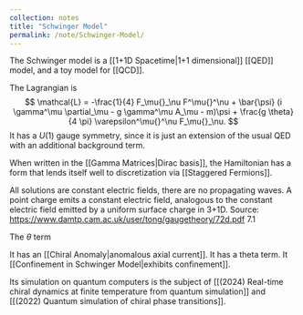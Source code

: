 ```yaml
---
collection: notes
title: "Schwinger Model"
permalink: /note/Schwinger-Model/
---
```

The Schwinger model is a [[1+1D Spacetime|1+1 dimensional]] [[QED]] model, and a toy model for [[QCD]]. 

The Lagrangian is
$$
\mathcal{L} = -\frac{1}{4} F_\mu{}_\nu F^\mu{}^\nu + \bar{\psi} (i \gamma^\mu \partial_\mu - g \gamma^\mu A_\mu - m)\psi + \frac{g \theta}{4 \pi} \varepsilon^\mu{}^\nu F_\mu{}_\nu.
$$
It has a $U(1)$ gauge symmetry, since it is just an extension of the usual QED with an additional background term. 

When written in the [[Gamma Matrices|Dirac basis]], the Hamiltonian has a form that lends itself well to discretization via [[Staggered Fermions]].

All solutions are constant electric fields, there are no propagating waves. A point charge emits a constant electric field, analogous to the constant electric field emitted by a uniform surface charge in 3+1D.
Source: https://www.damtp.cam.ac.uk/user/tong/gaugetheory/72d.pdf 7.1

The $\theta$ term 
 


It has an [[Chiral Anomaly|anomalous axial current]].
It has a theta term.
It [[Confinement in Schwinger Model|exhibits confinement]]. 



Its simulation on quantum computers is the subject of [[(2024) Real-time chiral dynamics at finite temperature from quantum simulation]] and [[(2022) Quantum simulation of chiral phase transitions]].

